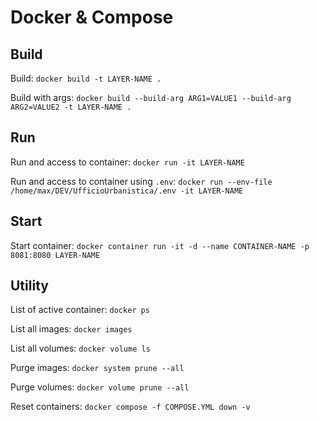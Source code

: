 # Docker & Compose

## Build
Build: `docker build -t LAYER-NAME .`

Build with args: `docker build --build-arg ARG1=VALUE1 --build-arg ARG2=VALUE2 -t LAYER-NAME .`

## Run
Run and access to container: `docker run -it LAYER-NAME` 

Run and access to container using `.env`: `docker run --env-file /home/max/DEV/UfficioUrbanistica/.env -it LAYER-NAME` 

## Start
Start container: `docker container run -it -d --name CONTAINER-NAME -p 8081:8080 LAYER-NAME`

## Utility
List of active container: `docker ps`

List all images: `docker images`

List all volumes: `docker volume ls`

Purge images: `docker system prune --all`

Purge volumes: `docker volume prune --all`

Reset containers: `docker compose -f COMPOSE.YML down -v`

